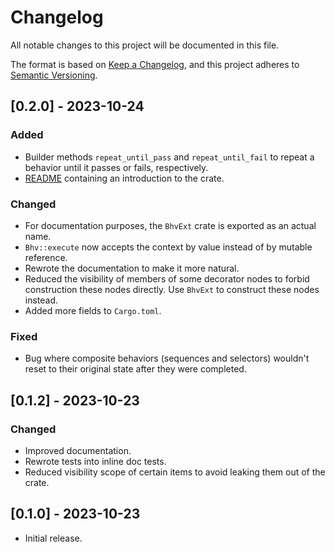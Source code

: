 
# Changelog

All notable changes to this project will be documented in this file.

The format is based on [Keep a Changelog](https://keepachangelog.com/en/1.0.0/),
and this project adheres to [Semantic Versioning](https://semver.org/spec/v2.0.0.html).

## [0.2.0] - 2023-10-24

### Added

- Builder methods `repeat_until_pass` and `repeat_until_fail` to repeat a behavior until it passes or fails, respectively.
- [README](README.md) containing an introduction to the crate.

### Changed

- For documentation purposes, the `BhvExt` crate is exported as an actual name.
- `Bhv::execute` now accepts the context by value instead of by mutable reference.
- Rewrote the documentation to make it more natural.
- Reduced the visibility of members of some decorator nodes to forbid construction these nodes directly. Use `BhvExt` to construct these nodes instead.
- Added more fields to `Cargo.toml`.

### Fixed

- Bug where composite behaviors (sequences and selectors) wouldn't reset to their original state after they were completed.


## [0.1.2] - 2023-10-23

### Changed

- Improved documentation.
- Rewrote tests into inline doc tests.
- Reduced visibility scope of certain items to avoid leaking them out of the crate.

## [0.1.0] - 2023-10-23

- Initial release.